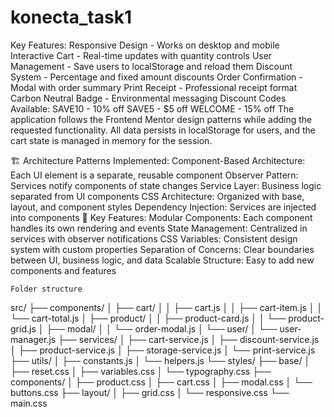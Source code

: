 # konecta_task1
Key Features:
Responsive Design - Works on desktop and mobile
Interactive Cart - Real-time updates with quantity controls
User Management - Save users to localStorage and reload them
Discount System - Percentage and fixed amount discounts
Order Confirmation - Modal with order summary
Print Receipt - Professional receipt format
Carbon Neutral Badge - Environmental messaging
Discount Codes Available:
SAVE10 - 10% off
SAVE5 - $5 off
WELCOME - 15% off
The application follows the Frontend Mentor design patterns while adding the requested functionality. All data persists in localStorage for users, and the cart state is managed in memory for the session.

🏗️ Architecture Patterns Implemented:
Component-Based Architecture: Each UI element is a separate, reusable component
Observer Pattern: Services notify components of state changes
Service Layer: Business logic separated from UI components
CSS Architecture: Organized with base, layout, and component styles
Dependency Injection: Services are injected into components
🔧 Key Features:
Modular Components: Each component handles its own rendering and events
State Management: Centralized in services with observer notifications
CSS Variables: Consistent design system with custom properties
Separation of Concerns: Clear boundaries between UI, business logic, and data
Scalable Structure: Easy to add new components and features


    Folder structure
src/
├── components/
│   ├── cart/
│   │   ├── cart.js
│   │   ├── cart-item.js
│   │   └── cart-total.js
│   ├── product/
│   │   ├── product-card.js
│   │   └── product-grid.js
│   ├── modal/
│   │   └── order-modal.js
│   └── user/
│       └── user-manager.js
├── services/
│   ├── cart-service.js
│   ├── discount-service.js
│   ├── product-service.js
│   ├── storage-service.js
│   └── print-service.js
├── utils/
│   ├── constants.js
│   └── helpers.js
└── styles/
    ├── base/
    │   ├── reset.css
    │   ├── variables.css
    │   └── typography.css
    ├── components/
    │   ├── product.css
    │   ├── cart.css
    │   ├── modal.css
    │   └── buttons.css
    ├── layout/
    │   ├── grid.css
    │   └── responsive.css
    └── main.css